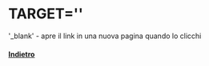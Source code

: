 # TARGET=''
'_blank' - apre il link in una nuova pagina quando lo clicchi

#### [Indietro](../tags/a.md)